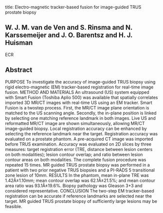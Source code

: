 title: Electro-magnetic tracker-based fusion for image-guided TRUS prostate biopsy

## W. J. M. van de Ven and S. Rinsma and N. Karssemeijer and J. O. Barentsz and H. J. Huisman
ECR


## Abstract
PURPOSE To investigate the accuracy of image-guided TRUS biopsy using rigid electro-magnetic (EM) tracker-based registration for real-time image fusion. METHOD AND MATERIALS An ultrasound (US) system equipped with Smart Fusion (Toshiba Aplio 500) was available that spatially correlates imported 3D MR/CT images with real-time US using an EM tracker. Smart Fusion is a twostep process. First, the MR/CT image plane orientation is matched to the US scanning angle. Secondly, the in-plane position is linked by selecting one matching reference landmark in both images. Live US and reformatted MR/CT image are shown simultaneously, allowing MR/CT image-guided biopsy. Local registration accuracy can be enhanced by selecting the reference landmark near the target. Registration accuracy was evaluated on a prostate phantom. A pre-acquired CT image was imported before TRUS examination. Accuracy was evaluated on 2D slices by three measures: target registration error (TRE, distance between lesion centers on both modalities); lesion contour overlap; and ratio between lesion contour areas on both modalities. The complete fusion procedure was repeated 15 times. MR guided TRUS prostate biopsy was performed in a patient with two prior negative TRUS biopsies and a PI-RADS 5 transitional zone lesion of 10mm. RESULTS In the phantom, mean in-plane TRE was 1.42Â±1.10mm; mean contour overlap was 62.1Â±21.5%; and mean contour area ratio was 93.1Â±19.6%. Biopsy pathology was Gleason 3+3 and considered representative. CONCLUSION The two-step EM tracker-based registration can be accurate if reference landmarks are selected near the target. MR guided TRUS prostate biopsy of sufficiently large lesions may be feasible.

